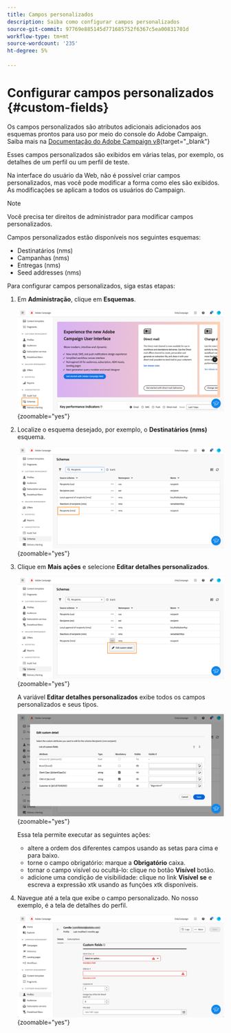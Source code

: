 ```yaml
---
title: Campos personalizados
description: Saiba como configurar campos personalizados
source-git-commit: 97769e885145d771685752f6367c5ea00831701d
workflow-type: tm+mt
source-wordcount: '235'
ht-degree: 5%

---
```


# Configurar campos personalizados {#custom-fields}

Os campos personalizados são atributos adicionais adicionados aos esquemas prontos para uso por meio do console do Adobe Campaign. Saiba mais na [Documentação do Adobe Campaign v8](https://experienceleague.adobe.com/docs/campaign/campaign-v8/developer/shemas-forms/extend-schema.html){target="_blank"}

Esses campos personalizados são exibidos em várias telas, por exemplo, os detalhes de um perfil ou um perfil de teste.

Na interface do usuário da Web, não é possível criar campos personalizados, mas você pode modificar a forma como eles são exibidos. As modificações se aplicam a todos os usuários do Campaign.

>[!NOTE]
>
>Você precisa ter direitos de administrador para modificar campos personalizados.

Campos personalizados estão disponíveis nos seguintes esquemas:

* Destinatários (nms)
* Campanhas (nms)
* Entregas (nms)
* Seed addresses (nms)

Para configurar campos personalizados, siga estas etapas:

1. Em **Administração**, clique em **Esquemas**.

   ![](assets/custom-fields.png){zoomable=&quot;yes&quot;}

1. Localize o esquema desejado, por exemplo, o **Destinatários (nms)** esquema.

   ![](assets/custom-fields2.png){zoomable=&quot;yes&quot;}

1. Clique em **Mais ações** e selecione **Editar detalhes personalizados**.

   ![](assets/custom-fields3.png){zoomable=&quot;yes&quot;}

   A variável **Editar detalhes personalizados** exibe todos os campos personalizados e seus tipos.

   ![](assets/custom-fields4.png){zoomable=&quot;yes&quot;}

   Essa tela permite executar as seguintes ações:

   * altere a ordem dos diferentes campos usando as setas para cima e para baixo.
   * torne o campo obrigatório: marque a **Obrigatório** caixa.
   * tornar o campo visível ou ocultá-lo: clique no botão **Visível** botão.
   * adicione uma condição de visibilidade: clique no link **Visível se** e escreva a expressão xtk usando as funções xtk disponíveis.

1. Navegue até a tela que exibe o campo personalizado. No nosso exemplo, é a tela de detalhes do perfil.

   ![](assets/custom-fields5.png){zoomable=&quot;yes&quot;}
